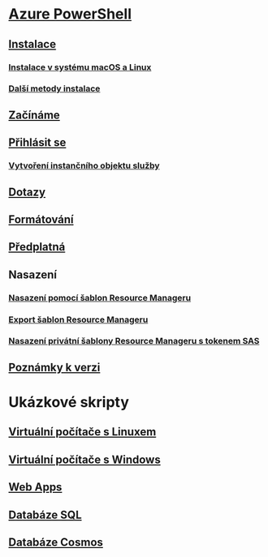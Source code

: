 # [Azure PowerShell](overview.md)

## [Instalace](install-azurerm-ps.md)
### [Instalace v systému macOS a Linux](install-azurermps-maclinux.md)
### [Další metody instalace](other-install.md)

## [Začínáme](get-started-azureps.md)
## [Přihlásit se](authenticate-azureps.md)
### [Vytvoření instančního objektu služby](create-azure-service-principal-azureps.md)

## [Dotazy](queries-azureps.md)
## [Formátování](formatting-output.md)
## [Předplatná](manage-subscriptions-azureps.md)

## Nasazení
### [Nasazení pomocí šablon Resource Manageru](https://docs.microsoft.com/azure/azure-resource-manager/resource-group-template-deploy)
### [Export šablon Resource Manageru](https://docs.microsoft.com/azure/azure-resource-manager/resource-manager-export-template-powershell)
### [Nasazení privátní šablony Resource Manageru s tokenem SAS](https://docs.microsoft.com/azure/azure-resource-manager/resource-manager-powershell-sas-token)

## [Poznámky k verzi](release-notes-azureps.md)

# Ukázkové skripty
## [Virtuální počítače s Linuxem](https://docs.microsoft.com/azure/virtual-machines/linux/powershell-samples?toc=%2fpowershell%2fmodule%2ftoc.json)
## [Virtuální počítače s Windows](https://docs.microsoft.com/azure/virtual-machines/windows/powershell-samples?toc=%2fpowershell%2fmodule%2ftoc.json)
## [Web Apps](https://docs.microsoft.com/azure/app-service-web/app-service-powershell-samples?toc=%2fpowershell%2fmodule%2ftoc.json)
## [Databáze SQL](https://docs.microsoft.com/azure/sql-database/sql-database-powershell-samples?toc=%2fpowershell%2fmodule%2ftoc.json)
## [Databáze Cosmos](https://docs.microsoft.com/azure/cosmos-db/powershell-samples?toc=%2fpowershell%2fmodules%2ftoc.json)
